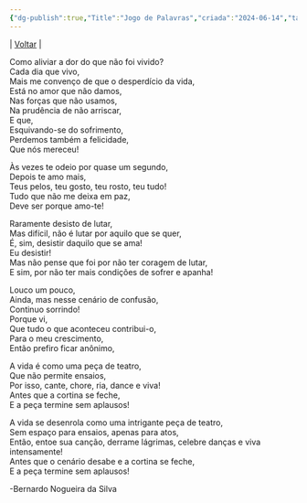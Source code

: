 ```yaml
---
{"dg-publish":true,"Title":"Jogo de Palavras","criada":"2024-06-14","tags":["pessoal/poesias"],"permalink":"/1-minha-vida/jogo-de-palavras/","dgPassFrontmatter":true}
---
```


| [Voltar](index) |

Como aliviar a dor do que não foi vivido?  
Cada dia que vivo,  
Mais me convenço de que o desperdício da vida,  
Está no amor que não damos,  
Nas forças que não usamos,  
Na prudência de não arriscar,  
E que,  
Esquivando-se do sofrimento,  
Perdemos também a felicidade,  
Que nós mereceu!  
  
Às vezes te odeio por quase um segundo,  
Depois te amo mais,  
Teus pelos, teu gosto, teu rosto, teu tudo!  
Tudo que não me deixa em paz,  
Deve ser porque amo-te!  
  
Raramente desisto de lutar,  
Mas difícil, não é lutar por aquilo que se quer,  
É, sim, desistir daquilo que se ama!  
Eu desistir!  
Mas não pense que foi por não ter coragem de lutar,  
E sim, por não ter mais condições de sofrer e apanha!  
  
Louco um pouco,  
Ainda, mas nesse cenário de confusão,  
Continuo sorrindo!  
Porque vi,  
Que tudo o que aconteceu contribui-o,  
Para o meu crescimento,  
Então prefiro ficar anônimo,  
  
A vida é como uma peça de teatro,  
Que não permite ensaios,  
Por isso, cante, chore, ria, dance e viva!  
Antes que a cortina se feche,  
E a peça termine sem aplausos!  
  
A vida se desenrola como uma intrigante peça de teatro,  
Sem espaço para ensaios, apenas para atos,  
Então, entoe sua canção, derrame lágrimas, celebre danças e viva intensamente!  
Antes que o cenário desabe e a cortina se feche,  
E a peça termine sem aplausos!  
  
-Bernardo Nogueira da Silva